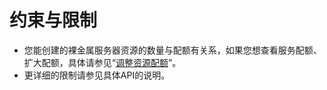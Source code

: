 # 约束与限制<a name="bms_api_0104"></a>

-   您能创建的裸金属服务器资源的数量与配额有关系，如果您想查看服务配额、扩大配额，具体请参见“[调整资源配额](https://support.huaweicloud.com/usermanual-bms/bms_01_0064.html)”。
-   更详细的限制请参见具体API的说明。

